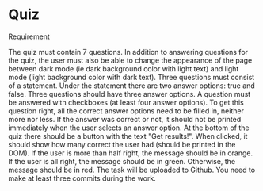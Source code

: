 # Quiz
Requirement

The quiz must contain 7 questions.
In addition to answering questions for the quiz, the user must also be able to change the appearance of the page between dark mode (ie dark background color with light text) and light mode (light background color with dark text).
Three questions must consist of a statement. Under the statement there are two answer options: true and false.
Three questions should have three answer options.
A question must be answered with checkboxes (at least four answer options). To get this question right, all the correct answer options need to be filled in, neither more nor less.
If the answer was correct or not, it should not be printed immediately when the user selects an answer option.
At the bottom of the quiz there should be a button with the text "Get results!". When clicked, it should show how many correct the user had (should be printed in the DOM). If the user is more than half right, the message should be in orange. If the user is all right, the message should be in green. Otherwise, the message should be in red.
The task will be uploaded to Github. You need to make at least three commits during the work.
